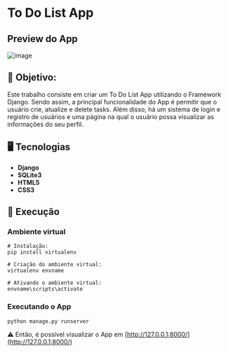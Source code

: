 # To Do List App

## Preview do App

![image](https://github.com/user-attachments/assets/e93cf9ae-5c55-4a0d-bbf5-9313260a1c27)

## 📖 Objetivo:

Este trabalho consiste em criar um To Do List App utilizando o Framework Django. Sendo assim, a principal funcionalidade do App é permitir que o usuário
crie, atualize e delete tasks. Além disso, há um sistema de login e registro de usuários e uma página na qual o usuário possa visualizar as informações do seu perfil.

## 🖥️ Tecnologias

- **Django**
- **SQLite3**
- **HTML5**
- **CSS3**

## 🚀 Execução

### Ambiente virtual

```
# Instalação:
pip install virtualenv

# Criação do ambiente virtual:
virtualenv envname

# Ativando o ambiente virtual:
envname\scripts\activate
```

### Executando o App

```
python manage.py runserver
```

⚠️ Então, é possível visualizar o App em [http://127.0.0.1:8000/](http://127.0.0.1:8000/)
